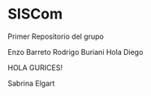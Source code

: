 # SISCom
Primer Repositorio del grupo

Enzo Barreto
Rodrigo Buriani
Hola Diego

HOLA GURICES!

Sabrina Elgart